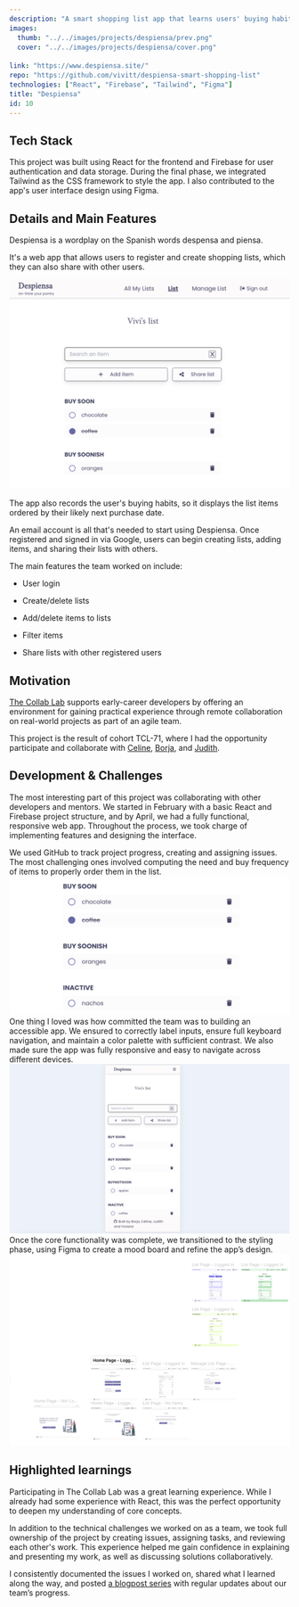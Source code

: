 ```yaml
---
description: "A smart shopping list app that learns users' buying habits and helps them remember what they are likely to need to buy on their next trip to the store."
images:
  thumb: "../../images/projects/despiensa/prev.png"
  cover: "../../images/projects/despiensa/cover.png"

link: "https://www.despiensa.site/"
repo: "https://github.com/vivitt/despiensa-smart-shopping-list"
technologies: ["React", "Firebase", "Tailwind", "Figma"]
title: "Despiensa"
id: 10
---
```


## Tech Stack

This project was built using React for the frontend and Firebase for user authentication and data storage. During the final phase, we integrated Tailwind as the CSS framework to style the app. I also contributed to the app's user interface design using Figma.

## Details and Main Features

Despiensa is a wordplay on the Spanish words despensa and piensa.

It's a web app that allows users to register and create shopping lists, which they can also share with other users.

![List view showing the list title, a text input for searching items, a button to add new items, and a button to share the list. Below, all list items are displayed, ordered by time of need](../../images/projects/despiensa/desktop.png)

The app also records the user's buying habits, so it displays the list items ordered by their likely next purchase date.

An email account is all that's needed to start using Despiensa. Once registered and signed in via Google, users can begin creating lists, adding items, and sharing their lists with others.

The main features the team worked on include:

- User login

- Create/delete lists

- Add/delete items to lists

- Filter items

- Share lists with other registered users

## Motivation

[The Collab Lab](https://the-collab-lab.codes/) supports early-career developers by offering an environment for gaining practical experience through remote collaboration on real-world projects as part of an agile team.

This project is the result of cohort TCL-71, where I had the opportunity participate and collaborate with [Celine](https://github.com/ocsiddisco), [Borja](https://github.com/borjaMarti), and [Judith](https://github.com/BikeMouse).

## Development & Challenges

The most interesting part of this project was collaborating with other developers and mentors. We started in February with a basic React and Firebase project structure, and by April, we had a fully functional, responsive web app. Throughout the process, we took charge of implementing features and designing the interface.

We used GitHub to track project progress, creating and assigning issues.
The most challenging ones involved computing the need and buy frequency of items to properly order them in the list.
![List view showing a group of ordered items, with one marked as recently bought. This is indicated by a checked checkbox and a strikethrough](../../images/projects/despiensa/list.png)
One thing I loved was how committed the team was to building an accessible app. We ensured to correctly label inputs, ensure full keyboard navigation, and maintain a color palette with sufficient contrast.
We also made sure the app was fully responsive and easy to navigate across different devices.
![Mobile layout of the list view, displaying ordered items optimized for smaller screens](../../images/projects/despiensa/mobile.png)
Once the core functionality was complete, we transitioned to the styling phase, using Figma to create a mood board and refine the app’s design.
![Figma mood board showcasing design inspirations, color palette, and UI component drafts for the project](../../images/projects/despiensa/figma.png)

## Highlighted learnings

Participating in The Collab Lab was a great learning experience. While I already had some experience with React, this was the perfect opportunity to deepen my understanding of core concepts.

In addition to the technical challenges we worked on as a team, we took full ownership of the project by creating issues, assigning tasks, and reviewing each other's work. This experience helped me gain confidence in explaining and presenting my work, as well as discussing solutions collaboratively.

I consistently documented the issues I worked on, shared what I learned along the way, and posted [a blogpost series](https://dev.to/vivitt/series/26359) with regular updates about our team’s progress.
